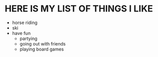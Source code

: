 # HERE IS MY LIST OF THINGS I LIKE
* horse riding
* ski
* have fun
  * partying
  * going out with friends
  * playing board games
